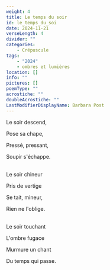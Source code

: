 ```yaml
---
weight: 4
title: Le temps du soir
id: le_temps_du_soi
date: 2024-11-21
verseLength: 4
divider: ""
categories:
    - Crépuscule
tags:
    - "2024"
    - ombres et lumières
location: []
info: ""
pictures: []
poemType: ""
acrostiche: ""
doubleAcrostiche: ""
LastModifierDisplayName: Barbara Post
---
```

Le soir descend,

Pose sa chape,

Pressé, pressant,

Soupir s'échappe.

 \
Le soir chineur

Pris de vertige

Se tait, mineur,

Rien ne l'oblige.

 \
Le soir touchant

L'ombre fugace

Murmure un chant

Du temps qui passe.